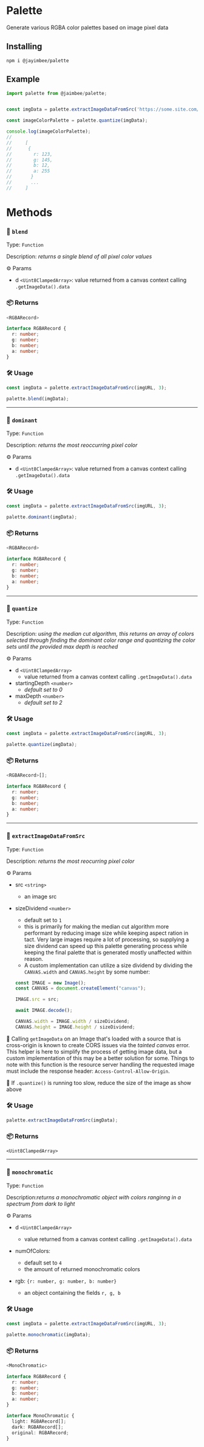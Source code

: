 # Palette

Generate various RGBA color palettes based on image pixel data

## Installing

```shell
npm i @jayimbee/palette
```

## Example

```typescript
import palette from @jaimbee/palette;


const imgData = palette.extractImageDataFromSrc('https://some.site.com/godzilla.png', 3);

const imageColorPalette = palette.quantize(imgData);

console.log(imageColorPalette);
//
//     [
//      {
//        r: 123,
//        g: 145,
//        b: 12,
//        a: 255
//       }
//       ...
//     ]
```

# Methods

### 🎨 `blend`

Type: `Function`

Description: _returns a single blend of all pixel color values_

⚙️ Params

- d `<Uint8ClampedArray>`: value returned from a canvas context calling `.getImageData().data`

### 📦 Returns

```typescript
<RGBARecord>

interface RGBARecord {
  r: number;
  g: number;
  b: number;
  a: number;
}
```

### 🛠️ Usage

```typescript
const imgData = palette.extractImageDataFromSrc(imgURL, 3);

palette.blend(imgData);
```

---

### 🎨 `dominant`

Type: `Function`

Description: _returns the most reoccurring pixel color_

⚙️ Params

- d `<Uint8ClampedArray>`: value returned from a canvas context calling `.getImageData().data`

### 🛠️ Usage

```typescript
const imgData = palette.extractImageDataFromSrc(imgURL, 3);

palette.dominant(imgData);
```

### 📦 Returns

```typescript
<RGBARecord>

interface RGBARecord {
  r: number;
  g: number;
  b: number;
  a: number;
}
```

---

### 🎨 `quantize`

Type: `Function`

Description: _using the median cut algorithm, this returns an array of colors selected through finding the dominant color range and quantizing the color sets until the provided max depth is reached_

⚙️ Params

- d `<Uint8ClampedArray>`
  - value returned from a canvas context calling `.getImageData().data`
- startingDepth `<number>`
  - _default set to 0_
- maxDepth `<number>`
  - _default set to 2_

### 🛠️ Usage

```typescript
const imgData = palette.extractImageDataFromSrc(imgURL, 3);

palette.quantize(imgData);
```

### 📦 Returns

```typescript
<RGBARecord>[];

interface RGBARecord {
  r: number;
  g: number;
  b: number;
  a: number;
}
```

---

### 🎨 `extractImageDataFromSrc`

Type: `Function`

Description: _returns the most reocurring pixel color_

⚙️ Params

- src `<string>`
  - an image src
- sizeDividend `<number>`

  - default set to `1`
  - this is primarily for making the median cut algorithm more performant by reducing image size while keeping aspect ration in tact. Very large images require a lot of processing, so supplying a size dividend can speed up this palette generating process while keeping the final palette that is generated mostly unaffected within reason.
  - A custom implementation can utilize a size dividend by dividing the `CANVAS.width` and `CANVAS.height` by some number:

  ```typescript
  const IMAGE = new Image();
  const CANVAS = document.createElement("canvas");

  IMAGE.src = src;

  await IMAGE.decode();

  CANVAS.width = IMAGE.width / sizeDividend;
  CANVAS.height = IMAGE.height / sizeDividend;
  ```

🚨 Calling `getImageData` on an Image that's loaded with a source that is cross-origin is known to create CORS issues via the _tainted canvas_ error. This helper is here to simplify the process of getting image data, but a custom implementation of this may be a better solution for some. Things to note with this function is the resource server handling the requested image must include the response header: `Access-Control-Allow-Origin`.

🛑 If `.quantize()` is running too slow, reduce the size of the image as show above

### 🛠️ Usage

```typescript
palette.extractImageDataFromSrc(imgData);
```

### 📦 Returns

```
<Uint8ClampedArray>
```

---

### 🎨 `monochromatic`

Type: `Function`

Description:_returns a monochromatic object with colors ranginng in a spectrum from dark to light_

⚙️ Params

- d `<Uint8ClampedArray>`
  - value returned from a canvas context calling `.getImageData().data`
- numOfColors: <number>
  - default set to `4`
  - the amount of returned monochromatic colors
- rgb: `{r: number, g: number, b: number}`

  - an object containing the fields `r, g, b`

### 🛠️ Usage

```typescript
const imgData = palette.extractImageDataFromSrc(imgURL, 3);

palette.monochromatic(imgData);
```

### 📦 Returns

```typescript
<MonoChromatic>

interface RGBARecord {
  r: number;
  g: number;
  b: number;
  a: number;
}

interface MonoChromatic {
  light: RGBARecord[];
  dark: RGBARecord[];
  original: RGBARecord;
}
```
